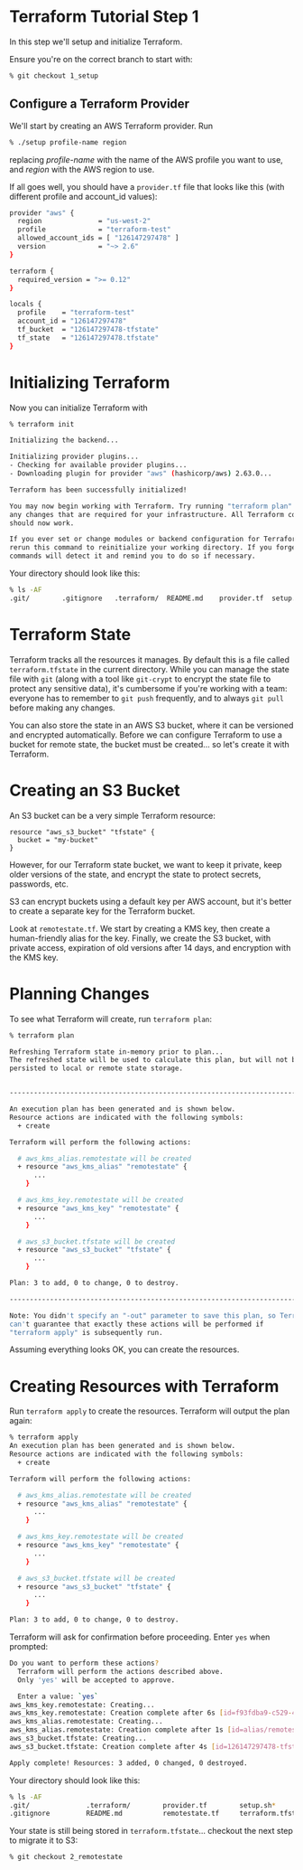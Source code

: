 # Terraform Tutorial Step 1

In this step we'll setup and initialize Terraform.

Ensure you're on the correct branch to start with:

```bash
% git checkout 1_setup
```

## Configure a Terraform Provider

We'll start by creating an AWS Terraform provider. Run

```bash
% ./setup profile-name region
```

replacing _profile-name_ with the name of the AWS profile you want to use, and _region_ with the AWS region to use.

If all goes well, you should have a `provider.tf` file that looks like this (with different profile and account_id values):

```bash
provider "aws" {
  region              = "us-west-2"
  profile             = "terraform-test"
  allowed_account_ids = [ "126147297478" ]
  version             = "~> 2.6"
}

terraform {
  required_version = ">= 0.12"
}

locals {
  profile    = "terraform-test"
  account_id = "126147297478"
  tf_bucket  = "126147297478-tfstate"
  tf_state   = "126147297478.tfstate"
}
```

# Initializing Terraform

Now you can initialize Terraform with

```bash
% terraform init

Initializing the backend...

Initializing provider plugins...
- Checking for available provider plugins...
- Downloading plugin for provider "aws" (hashicorp/aws) 2.63.0...

Terraform has been successfully initialized!

You may now begin working with Terraform. Try running "terraform plan" to see
any changes that are required for your infrastructure. All Terraform commands
should now work.

If you ever set or change modules or backend configuration for Terraform,
rerun this command to reinitialize your working directory. If you forget, other
commands will detect it and remind you to do so if necessary.
```

Your directory should look like this:

```bash
% ls -AF
.git/        .gitignore   .terraform/  README.md    provider.tf  setup.sh*
```

# Terraform State

Terraform tracks all the resources it manages. By default this is a file called `terraform.tfstate` in the current directory. While you can manage the state file with `git` (along with a tool like `git-crypt` to encrypt the state file to protect any sensitive data), it's cumbersome if you're working with a team: everyone has to remember to `git push` frequently, and to always `git pull` before making any changes.

You can also store the state in an AWS S3 bucket, where it can be versioned and encrypted automatically. Before we can configure Terraform to use a bucket for remote state, the bucket must be created... so let's create it with Terraform.

# Creating an S3 Bucket

An S3 bucket can be a very simple Terraform resource:

```
resource "aws_s3_bucket" "tfstate" {
  bucket = "my-bucket"
}
```

However, for our Terraform state bucket, we want to keep it private, keep older versions of the state, and encrypt the state to protect secrets, passwords, etc.

S3 can encrypt buckets using a default key per AWS account, but it's better to create a separate key for the Terraform bucket.

Look at `remotestate.tf`. We start by creating a KMS key, then create a human-friendly alias for the key. Finally, we create the S3 bucket, with private access, expiration of old versions after 14 days, and encryption with the KMS key.

# Planning Changes

To see what Terraform will create, run `terraform plan`:

```bash
% terraform plan

Refreshing Terraform state in-memory prior to plan...
The refreshed state will be used to calculate this plan, but will not be
persisted to local or remote state storage.


------------------------------------------------------------------------

An execution plan has been generated and is shown below.
Resource actions are indicated with the following symbols:
  + create

Terraform will perform the following actions:

  # aws_kms_alias.remotestate will be created
  + resource "aws_kms_alias" "remotestate" {
      ...
    }

  # aws_kms_key.remotestate will be created
  + resource "aws_kms_key" "remotestate" {
      ...
    }

  # aws_s3_bucket.tfstate will be created
  + resource "aws_s3_bucket" "tfstate" {
      ...
    }

Plan: 3 to add, 0 to change, 0 to destroy.

------------------------------------------------------------------------

Note: You didn't specify an "-out" parameter to save this plan, so Terraform
can't guarantee that exactly these actions will be performed if
"terraform apply" is subsequently run.
```

Assuming everything looks OK, you can create the resources.

# Creating Resources with Terraform

Run `terraform apply` to create the resources. Terraform will output the plan again:

```bash
% terraform apply
An execution plan has been generated and is shown below.
Resource actions are indicated with the following symbols:
  + create

Terraform will perform the following actions:

  # aws_kms_alias.remotestate will be created
  + resource "aws_kms_alias" "remotestate" {
      ...
    }

  # aws_kms_key.remotestate will be created
  + resource "aws_kms_key" "remotestate" {
      ...
    }

  # aws_s3_bucket.tfstate will be created
  + resource "aws_s3_bucket" "tfstate" {
      ...
    }

Plan: 3 to add, 0 to change, 0 to destroy.
```


Terraform will ask for confirmation before proceeding. Enter `yes` when prompted:

```bash
Do you want to perform these actions?
  Terraform will perform the actions described above.
  Only 'yes' will be accepted to approve.

  Enter a value: `yes`
aws_kms_key.remotestate: Creating...
aws_kms_key.remotestate: Creation complete after 6s [id=f93fdba9-c529-41c3-8a0c-167d7f8b3ce7]
aws_kms_alias.remotestate: Creating...
aws_kms_alias.remotestate: Creation complete after 1s [id=alias/remotestate]
aws_s3_bucket.tfstate: Creating...
aws_s3_bucket.tfstate: Creation complete after 4s [id=126147297478-tfstate]

Apply complete! Resources: 3 added, 0 changed, 0 destroyed.
```

Your directory should look like this:

```bash
% ls -AF
.git/              .terraform/        provider.tf        setup.sh*
.gitignore         README.md          remotestate.tf     terraform.tfstate
```

Your state is still being stored in `terraform.tfstate`... checkout the next step to migrate it to S3:

```bash
% git checkout 2_remotestate
```
